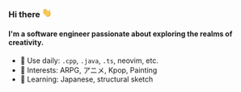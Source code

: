 ### Hi there <img src="./image/wave.gif" width="20px">

#### I'm a software engineer passionate about exploring the realms of creativity.

- 🔭 Use daily: `.cpp`, `.java`, `.ts`, neovim, etc.
- 🎨 Interests: ARPG, アニメ, Kpop, Painting
- 🌱 Learning: Japanese, structural sketch

